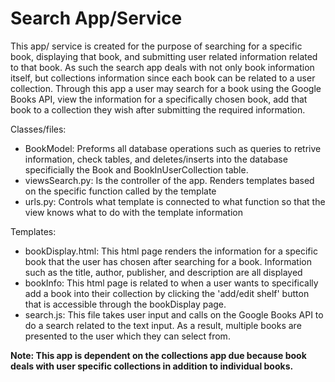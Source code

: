 # Search App/Service
This app/ service is created for the purpose of searching for a specific book, displaying that book, and submitting user related information related to that book. As such the search app deals with not only book information itself, but collections information since each book can be related to a user collection. Through this app a user may search for a book using the Google Books API, view the information for a specifically chosen book, add that book to a collection they wish after submitting the required information.

Classes/files: 
- BookModel: Preforms all database operations such as queries to retrive information, check tables, and deletes/inserts into the database specificially the Book and BookInUserCollection table. 
- viewsSearch.py: Is the controller of the app. Renders templates based on the specific function called by the template 
- urls.py: Controls what template is connected to what function so that the view knows what to do with the template information

Templates:
- bookDisplay.html: This html page renders the information for a specific book that the user has chosen after searching for a book. Information such as the title, author, publisher, and description are all displayed
- bookInfo: This html page is related to when a user wants to specifically add a book into their collection by clicking the 'add/edit shelf' button that is accessible through the bookDisplay page.
- search.js: This file takes user input and calls on the Google Books API to do a search related to the text input. As a result, multiple books are presented to the user which they can select from. 

**Note: This app is dependent on the collections app due because book deals with user specific collections in addition to individual books.**
 

